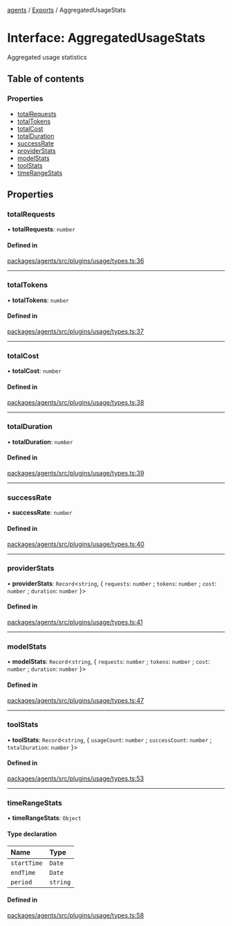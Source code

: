 <!-- 
 ⚠️  AUTO-GENERATED FILE - DO NOT EDIT MANUALLY
 This file is automatically generated by scripts/docs-generator.js
 To make changes, edit the source TypeScript files or update the generator script
-->

[agents](../../) / [Exports](../modules) / AggregatedUsageStats

# Interface: AggregatedUsageStats

Aggregated usage statistics

## Table of contents

### Properties

- [totalRequests](AggregatedUsageStats#totalrequests)
- [totalTokens](AggregatedUsageStats#totaltokens)
- [totalCost](AggregatedUsageStats#totalcost)
- [totalDuration](AggregatedUsageStats#totalduration)
- [successRate](AggregatedUsageStats#successrate)
- [providerStats](AggregatedUsageStats#providerstats)
- [modelStats](AggregatedUsageStats#modelstats)
- [toolStats](AggregatedUsageStats#toolstats)
- [timeRangeStats](AggregatedUsageStats#timerangestats)

## Properties

### totalRequests

• **totalRequests**: `number`

#### Defined in

[packages/agents/src/plugins/usage/types.ts:36](https://github.com/woojubb/robota/blob/69cbf57340262bed3ca42ae6af241896c191a29c/packages/agents/src/plugins/usage/types.ts#L36)

___

### totalTokens

• **totalTokens**: `number`

#### Defined in

[packages/agents/src/plugins/usage/types.ts:37](https://github.com/woojubb/robota/blob/69cbf57340262bed3ca42ae6af241896c191a29c/packages/agents/src/plugins/usage/types.ts#L37)

___

### totalCost

• **totalCost**: `number`

#### Defined in

[packages/agents/src/plugins/usage/types.ts:38](https://github.com/woojubb/robota/blob/69cbf57340262bed3ca42ae6af241896c191a29c/packages/agents/src/plugins/usage/types.ts#L38)

___

### totalDuration

• **totalDuration**: `number`

#### Defined in

[packages/agents/src/plugins/usage/types.ts:39](https://github.com/woojubb/robota/blob/69cbf57340262bed3ca42ae6af241896c191a29c/packages/agents/src/plugins/usage/types.ts#L39)

___

### successRate

• **successRate**: `number`

#### Defined in

[packages/agents/src/plugins/usage/types.ts:40](https://github.com/woojubb/robota/blob/69cbf57340262bed3ca42ae6af241896c191a29c/packages/agents/src/plugins/usage/types.ts#L40)

___

### providerStats

• **providerStats**: `Record`\<`string`, \{ `requests`: `number` ; `tokens`: `number` ; `cost`: `number` ; `duration`: `number`  }\>

#### Defined in

[packages/agents/src/plugins/usage/types.ts:41](https://github.com/woojubb/robota/blob/69cbf57340262bed3ca42ae6af241896c191a29c/packages/agents/src/plugins/usage/types.ts#L41)

___

### modelStats

• **modelStats**: `Record`\<`string`, \{ `requests`: `number` ; `tokens`: `number` ; `cost`: `number` ; `duration`: `number`  }\>

#### Defined in

[packages/agents/src/plugins/usage/types.ts:47](https://github.com/woojubb/robota/blob/69cbf57340262bed3ca42ae6af241896c191a29c/packages/agents/src/plugins/usage/types.ts#L47)

___

### toolStats

• **toolStats**: `Record`\<`string`, \{ `usageCount`: `number` ; `successCount`: `number` ; `totalDuration`: `number`  }\>

#### Defined in

[packages/agents/src/plugins/usage/types.ts:53](https://github.com/woojubb/robota/blob/69cbf57340262bed3ca42ae6af241896c191a29c/packages/agents/src/plugins/usage/types.ts#L53)

___

### timeRangeStats

• **timeRangeStats**: `Object`

#### Type declaration

| Name | Type |
| :------ | :------ |
| `startTime` | `Date` |
| `endTime` | `Date` |
| `period` | `string` |

#### Defined in

[packages/agents/src/plugins/usage/types.ts:58](https://github.com/woojubb/robota/blob/69cbf57340262bed3ca42ae6af241896c191a29c/packages/agents/src/plugins/usage/types.ts#L58)
